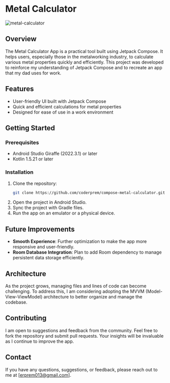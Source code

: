 # Metal Calculator
![metal-calculator](https://github.com/coderprem/compose-metal-calculator/assets/106749140/bd0a735d-7be5-4e51-b5f7-032b2ebdb4fd)

## Overview
The Metal Calculator App is a practical tool built using Jetpack Compose. It helps users, especially those in the metalworking industry, to calculate various metal properties quickly and efficiently. This project was developed to reinforce my understanding of Jetpack Compose and to recreate an app that my dad uses for work.

## Features
- User-friendly UI built with Jetpack Compose
- Quick and efficient calculations for metal properties
- Designed for ease of use in a work environment

## Getting Started

### Prerequisites
- Android Studio Giraffe (2022.3.1) or later
- Kotlin 1.5.21 or later

### Installation
1. Clone the repository:
    ```bash
    git clone https://github.com/coderprem/compose-metal-calculator.git
    ```
2. Open the project in Android Studio.
3. Sync the project with Gradle files.
4. Run the app on an emulator or a physical device.

## Future Improvements
- **Smooth Experience**: Further optimization to make the app more responsive and user-friendly.
- **Room Database Integration**: Plan to add Room dependency to manage persistent data storage efficiently.

## Architecture
As the project grows, managing files and lines of code can become challenging. To address this, I am considering adopting the MVVM (Model-View-ViewModel) architecture to better organize and manage the codebase.

## Contributing
I am open to suggestions and feedback from the community. Feel free to fork the repository and submit pull requests. Your insights will be invaluable as I continue to improve the app.

## Contact
If you have any questions, suggestions, or feedback, please reach out to me at [erprem013@gmail.com].
